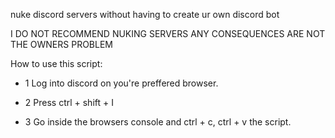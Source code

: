 nuke discord servers without having to create ur own discord bot

I DO NOT RECOMMEND NUKING SERVERS ANY CONSEQUENCES ARE NOT THE OWNERS PROBLEM

How to use this script:

- 1 Log into discord on you're preffered browser.

- 2 Press ctrl + shift + I

- 3 Go inside the browsers console and ctrl + c, ctrl + v the script.
